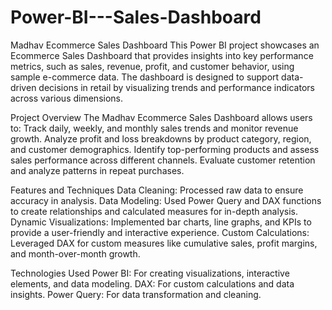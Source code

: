 # Power-BI---Sales-Dashboard
Madhav Ecommerce Sales Dashboard
This Power BI project showcases an Ecommerce Sales Dashboard that provides insights into key performance metrics, such as sales, revenue, profit, and customer behavior, using sample e-commerce data. The dashboard is designed to support data-driven decisions in retail by visualizing trends and performance indicators across various dimensions.

Project Overview
The Madhav Ecommerce Sales Dashboard allows users to:
Track daily, weekly, and monthly sales trends and monitor revenue growth.
Analyze profit and loss breakdowns by product category, region, and customer demographics.
Identify top-performing products and assess sales performance across different channels.
Evaluate customer retention and analyze patterns in repeat purchases.

Features and Techniques
Data Cleaning: Processed raw data to ensure accuracy in analysis.
Data Modeling: Used Power Query and DAX functions to create relationships and calculated measures for in-depth analysis.
Dynamic Visualizations: Implemented bar charts, line graphs, and KPIs to provide a user-friendly and interactive experience.
Custom Calculations: Leveraged DAX for custom measures like cumulative sales, profit margins, and month-over-month growth.

Technologies Used
Power BI: For creating visualizations, interactive elements, and data modeling.
DAX: For custom calculations and data insights.
Power Query: For data transformation and cleaning.
